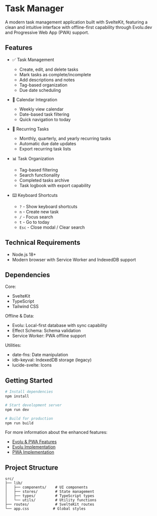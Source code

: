 # Task Manager

A modern task management application built with SvelteKit, featuring a clean and intuitive interface with offline-first capability through Evolu.dev and Progressive Web App (PWA) support.

## Features

- ✅ Task Management
  - Create, edit, and delete tasks
  - Mark tasks as complete/incomplete
  - Add descriptions and notes
  - Tag-based organization
  - Due date scheduling

- 📅 Calendar Integration
  - Weekly view calendar
  - Date-based task filtering
  - Quick navigation to today

- 🔄 Recurring Tasks
  - Monthly, quarterly, and yearly recurring tasks
  - Automatic due date updates
  - Export recurring task lists

- 📊 Task Organization
  - Tag-based filtering
  - Search functionality
  - Completed tasks archive
  - Task logbook with export capability

- ⌨️ Keyboard Shortcuts
  - `?` - Show keyboard shortcuts
  - `n` - Create new task
  - `/` - Focus search
  - `t` - Go to today
  - `Esc` - Close modal / Clear search

## Technical Requirements

- Node.js 18+
- Modern browser with Service Worker and IndexedDB support

## Dependencies

Core:
- SvelteKit
- TypeScript
- Tailwind CSS

Offline & Data:
- Evolu: Local-first database with sync capability
- Effect Schema: Schema validation
- Service Worker: PWA offline support

Utilities:
- date-fns: Date manipulation
- idb-keyval: IndexedDB storage (legacy)
- lucide-svelte: Icons

## Getting Started

```bash
# Install dependencies
npm install

# Start development server
npm run dev

# Build for production
npm run build
```

For more information about the enhanced features:
- [Evolu & PWA Features](./FEATURES.md)
- [Evolu Implementation](./EVOLU.md)
- [PWA Implementation](./PWA.md)

## Project Structure

```
src/
├── lib/
│   ├── components/    # UI components
│   ├── stores/        # State management
│   ├── types/         # TypeScript types
│   └── utils/         # Utility functions
├── routes/            # SvelteKit routes
└── app.css           # Global styles
```